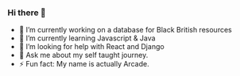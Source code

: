 ### Hi there 👋

<!--
**arcadecoder/arcadecoder** is a ✨ _special_ ✨ repository because its `README.md` (this file) appears on your GitHub profile.
- 👯 I’m looking to collaborate on ...
-->

- 🔭 I’m currently working on a database for Black British resources
- 🌱 I’m currently learning Javascript & Java
- 🤔 I’m looking for help with React and Django
- 💬 Ask me about my self taught journey.
- ⚡ Fun fact: My name is actually Arcade.

